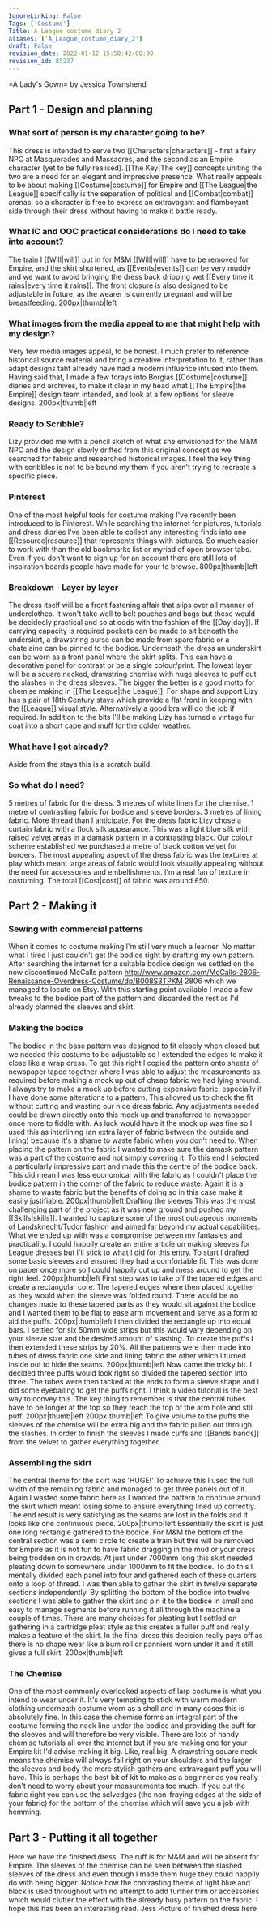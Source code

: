 ```yaml
---
IgnoreLinking: False
Tags: ['Costume']
Title: A League costume diary 2
aliases: ['A_League_costume_diary_2']
draft: False
revision_date: 2022-01-12 15:50:42+00:00
revision_id: 85237
---
```


=A Lady's Gown=
by Jessica Townshend
## Part 1 - Design and planning
### What sort of person is my character going to be?
This dress is intended to serve two [[Characters|characters]] - first a fairy NPC at Masquerades and Massacres, and the second as an Empire character (yet to be fully realised). [[The Key|The key]] concepts uniting the two are a need for an elegant and impressive presence. What really appeals to be about making [[Costume|costume]] for Empire and [[The League|the League]] specifically is the separation of political and [[Combat|combat]] arenas, so a character is free to express an extravagant and flamboyant side through their dress without having to make it battle ready.
### What IC and OOC practical considerations do I need to take into account?
The train I [[Will|will]] put in for M&M [[Will|will]] have to be removed for Empire, and the skirt shortened, as [[Events|events]] can be very muddy and we want to avoid bringing the dress back dripping wet [[Every time it rains|every time it rains]]. The front closure is also designed to be adjustable in future, as the wearer is currently pregnant and will be breastfeeding. 
200px|thumb|left
### What images from the media appeal to me that might help with my design?
Very few media images appeal, to be honest. I much prefer to reference historical source material and bring a creative interpretation to it, rather than adapt designs taht already have had a modern influence infused into them. Having said that,  I made a few forays into Borgias [[Costume|costume]] diaries and archives, to make it clear in my head what [[The Empire|the Empire]] design team intended, and look at a few options for sleeve designs. 
200px|thumb|left
### Ready to Scribble?
Lizy provided me with a pencil sketch of what she envisioned for the M&M NPC and the design slowly drifted from this original concept as we searched for fabric and researched historical images. I feel the key thing with scribbles is not to be bound my them if you aren't trying to recreate a specific piece.
### Pinterest
One of the most helpful tools for costume making I've recently been introduced to is Pinterest. While searching the internet for pictures, tutorials and dress diaries I've been able to collect any interesting finds into one [[Resource|resource]] that represents things with pictures. So much easier to work with than the old bookmarks list or myriad of open browser tabs. Even if you don't want to sign up for an account there are still lots of inspiration boards people have made for your to browse. 
800px|thumb|left
### Breakdown - Layer by layer
The dress itself will be a front fastening affair that slips over all manner of underclothes. It won't take well to belt pouches and bags but these would be decidedly practical and so at odds with the fashion of the [[Day|day]]. If carrying capacity is required pockets can be made to sit beneath the underskirt, a drawstring purse can be made from spare fabric or a chatelaine can be pinned to the bodice.
Underneath the dress an underskirt can be worn as a front panel where the skirt splits. This can have a decorative panel for contrast or be a single colour/print.
The lowest layer will be a square necked, drawstring chemise with huge sleeves to puff out the slashes in the dress sleeves. The bigger the better is a good motto for chemise making in [[The League|the League]].
For shape and support Lizy has a pair of 18th Century stays which provide a flat front in keeping with the [[League]] visual style. Alternatively a good bra will do the job if required.
In addition to the bits I'll be making Lizy has turned a vintage fur coat into a short cape and muff for the colder weather.
### What have I got already?
Aside from the stays this is a scratch build.
### So what do I need?
5 metres of fabric for the dress. 3 metres of white linen for the chemise. 1 metre of contrasting fabric for bodice and sleeve borders. 3 metres of lining fabric. More thread than I anticipate.
For the dress fabric Lizy chose a curtain fabric with a flock silk appearance. This was a light blue silk with raised velvet areas in a damask pattern in a contrasting black. Our colour scheme established we purchased a metre of black cotton velvet for borders. The most appealing aspect of the dress fabric was the textures at play which meant large areas of fabric would look visually appealing without the need for accessories and embellishments. I'm a real fan of texture in costuming.
The total [[Cost|cost]] of fabric was around £50.
## Part 2 - Making it
### Sewing with commercial patterns
When it comes to costume making I'm still very much a learner. No matter what I tired I just couldn't get the bodice right by drafting my own pattern. After searching the internet for a suitable bodice design we settled on the now discontinued McCalls pattern http://www.amazon.com/McCalls-2806-Renaissance-Overdress-Costume/dp/B008S3TPKM 2806 which we managed to locate on Etsy. With this starting point available I made a few tweaks to the bodice part of the pattern and discarded the rest as I'd already planned the sleeves and skirt.
### Making the bodice
The bodice in the base pattern was designed to fit closely when closed but we needed this costume to be adjustable so I extended the edges to make it close like a wrap dress. To get this right I copied the pattern onto sheets of newspaper taped together where I was able to adjust the measurements as required before making a mock up out of cheap fabric we had lying around.
I always try to make a mock up before cutting expensive fabric, especially if I have done some alterations to a pattern. This allowed us to check the fit without cutting and wasting our nice dress fabric. Any adjustments needed could be drawn directly onto this mock up and transferred to newspaper once more to fiddle with. As luck would have it the mock up was fine so I used this as interlining (an extra layer of fabric between the outside and lining) because it's a shame to waste fabric when you don't need to.
When placing the pattern on the fabric I wanted to make sure the damask pattern was a part of the costume and not simply covering it. To this end I selected a particularly impressive part and made this the centre of the bodice back. This did mean I was less economical with the fabric as I couldn't place the bodice pattern in the corner of the fabric to reduce waste. Again it is a shame to waste fabric but the benefits of doing so in this case make it easily justifiable.
200px|thumb|left
Drafting the sleeves
This was the most challenging part of the project as it was new ground and pushed my [[Skills|skills]]. I wanted to capture some of the most outrageous moments of Landsknecht/Tudor fashion and aimed far beyond my actual capabilities. What we ended up with was a compromise between my fantasies and practicality. I could happily create an entire article on making sleeves for League dresses but I'll stick to what I did for this entry.
To start I drafted some basic sleeves and ensured they had a comfortable fit. This was done on paper once more so I could happily cut up and mess around to get the right feel. 
200px|thumb|left
First step was to take off the tapered edges and create a rectangular core. The tapered edges where then placed together as they would when the sleeve was folded round. There would be no changes made to these tapered parts as they would sit against the bodice and I wanted them to be flat to ease arm movement and serve as a form to aid the puffs.
200px|thumb|left
I then divided the rectangle up into equal bars. I settled for six 50mm wide strips but this would vary depending on your sleeve size and the desired amount of slashing. To create the puffs I then extended these strips by 20%. All the patterns were then made into tubes of dress fabric one side and lining fabric the other which I turned inside out to hide the seams.
200px|thumb|left
Now came the tricky bit. I decided three puffs would look right so divided the tapered section into three. The tubes were then tacked at the ends to form a sleeve shape and I did some eyeballing to get the puffs right. I think a video tutorial is the best way to convey this. The key thing to remember is that the central tubes have to be longer at the top so they reach the top of the arm hole and still puff.
200px|thumb|left
200px|thumb|left
To give volume to the puffs the sleeves of the chemise will be extra big and the fabric pulled out through the slashes. In order to finish the sleeves I made cuffs and [[Bands|bands]] from the velvet to gather everything together.
### Assembling the skirt
The central theme for the skirt was 'HUGE!' To achieve this I used the full width of the remaining fabric and managed to get three panels out of it. Again I wasted some fabric here as I wanted the pattern to continue around the skirt which meant losing some to ensure everything lined up correctly. The end result is very satisfying as the seams are lost in the folds and it looks like one continuous piece.
200px|thumb|left
Essentially the skirt is just one long rectangle gathered to the bodice. For M&M the bottom of the central section was a semi circle to create a train but this will be removed for Empire as it is not fun to have fabric dragging in the mud or your dress being trodden on in crowds. 
At just under 7000mm long this skirt needed pleating down to somewhere under 1000mm to fit the bodice. To do this I mentally divided each panel into four and gathered each of these quarters onto a loop of thread. I was then able to gather the skirt in twelve separate sections independently. By splitting the bottom of the bodice into twelve sections I was able to gather the skirt and pin it to the bodice in small and easy to manage segments before running it all through the machine a couple of times. 
There are many choices for pleating but I settled on gathering in a cartridge pleat style as this creates a fuller puff and really makes a feature of the skirt. In the final dress this decision really pays off as there is no shape wear like a bum roll or panniers worn under it and it still gives a full skirt.
200px|thumb|left
### The Chemise
One of the most commonly overlooked aspects of larp costume is what you intend to wear under it. It's very tempting to stick with warm modern clothing underneath costume worn as a shell and in many cases this is absolutely fine. In this case the chemise forms an integral part of the costume forming the neck line under the bodice and providing the puff for the sleeves and will therefore be very visible. 
There are lots of handy chemise tutorials all over the internet but if you are making one for your Empire kit I'd advise making it big. Like, real big. A drawstring square neck means the chemise will always fall right on your shoulders and the larger the sleeves and body the more stylish gathers and extravagant puff you will have. This is perhaps the best bit of kit to make as a beginner as you really don't need to worry about your measurements too much. If you cut the fabric right you can use the selvedges (the non-fraying edges at the side of your fabric) for the bottom of the chemise which will save you a job with hemming.
## Part 3 - Putting it all together
Here we have the finished dress. The ruff is for M&M and will be absent for Empire. The sleeves of the chemise can be seen between the slashed sleeves of the dress and even though I made them huge they could happily do with being bigger. Notice how the contrasting theme of light blue and black is used throughout with no attempt to add further trim or accessories which would clutter the effect with the already busy pattern on the fabric.
I hope this has been an interesting read.
Jess
Picture of finished dress here